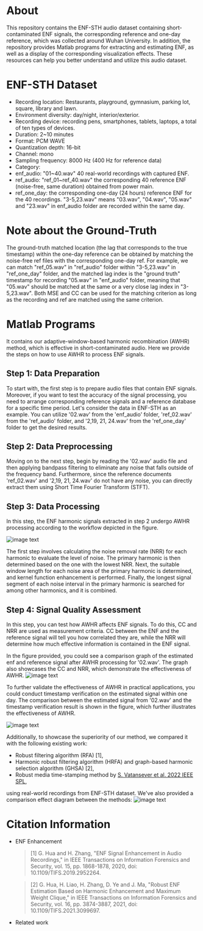 # About
This repository contains the ENF-STH audio dataset containing short-contaminated ENF signals, the corresponding reference and one-day reference, which was collected around Wuhan University. In addition, the repository provides  Matlab programs for extracting and estimating ENF, as well as a display of the corresponding visualization effects. These resources can help you better understand and utilize this audio dataset.
# ENF-STH Dataset
* Recording location: Restaurants, playground, gymnasium, parking lot, square, library and lawn.
* Environment diversity: day/night, interior/exterior.
* Recording device: recording pens, smartphones, tablets, laptops, a total of ten types of devices.
* Duration: 2~10 minutes
* Format: PCM WAVE
* Quantization depth: 16-bit
* Channel: mono
* Sampling frequency: 8000 Hz (400 Hz for reference data)
* Category:
* enf_audio: "01~40.wav" 40 real-world recordings with captured ENF.
* ref_audio: "ref_01~ref_40.wav" the corresponding 40 reference ENF (noise-free, same duration) obtained from power main.
* ref_one_day: the corresponding one-day (24 hours) reference ENF for the 40 recordings. "3-5,23.wav" means "03.wav", "04.wav", "05.wav" and "23.wav" in enf_audio folder are recorded within the same day.
# Note about the Ground-Truth 
The ground-truth matched location (the lag that corresponds to the true timestamp) within the one-day reference can be obtained by matching the noise-free ref files with the corresponding one-day ref. For example, we can match "ref_05.wav" in "ref_audio" folder within "3-5,23.wav" in "ref_one_day" folder, and the matched lag index is the "ground truth" timestamp for recording "05.wav" in "enf_audio" folder, meaning that "05.wav" should be matched at the same or a very close lag index in "3-5,23.wav". Both MSE and CC can be used for the matching criterion as long as the recording and ref are matched using the same criterion.
# Matlab Programs
It contains our adaptive-window-based harmonic recombination (AWHR) method, which is effective in short-contaminated audio. Here we provide the steps on how to use AWHR to process ENF signals.

## Step 1: Data Preparation
To start with, the first step is to prepare audio files that contain ENF signals. Moreover, if you want to test the accuracy of the signal processing, you need to arrange corresponding reference signals and a reference database for a specific time period. Let's consider the data in ENF-STH as an example. You can utilize '02.wav' from the 'enf_audio' folder, 'ref_02.wav' from the 'ref_audio' folder, and '2,19, 21, 24.wav' from the 'ref_one_day' folder to get the desired results.
## Step 2: Data Preprocessing
Moving on to the next step, begin by reading the '02.wav' audio file and then applying bandpass filtering to eliminate any noise that falls outside of the frequency band. Furthermore, since the reference documents 'ref_02.wav' and '2,19, 21, 24.wav' do not have any noise, you can directly extract them using Short Time Fourier Transform (STFT).

## Step 3: Data Processing
In this step, the ENF harmonic signals extracted in step 2 undergo AWHR processing according to the workflow depicted in the figure.



![image text](https://github.com/cjxyyzs/ENF-STH-Dataset/blob/main/figures/flowchart.png "Workflow of AWHR")



The first step involves calculating the noise removal rate (NRR) for each harmonic to evaluate the level of noise. The primary harmonic is then determined based on the one with the lowest NRR. Next, the suitable window length for each noise area of the primary harmonic is determined, and kernel function enhancement is performed. Finally, the longest signal segment of each noise interval in the primary harmonic is searched for among other harmonics, and it is combined.

## Step 4: Signal Quality Assessment
In this step, you can test how AWHR affects ENF signals. To do this, CC and NRR are used as measurement criteria. CC between the ENF and the reference signal will tell you how correlated they are, while the NRR will determine how much effective information is contained in the ENF signal. 

In the figure provided, you could see a comparison graph of the estimated enf and reference signal after AWHR processing for '02.wav'. The graph also showcases the CC and NRR, which demonstrate the effectiveness of AWHR. 
![image text](https://github.com/cjxyyzs/ENF-STH-Dataset/blob/main/figures/github1.png "Comparison on AWHR")


To further validate the effectiveness of AWHR in practical applications, you could conduct timestamp verification on the estimated signal within one day. The comparison between the estimated signal from '02.wav' and the timestamp verification result is shown in the figure, which further illustrates the effectiveness of AWHR.

![image text](https://github.com/cjxyyzs/ENF-STH-Dataset/blob/main/figures/github2.png "Timestamp on AWHR")

Additionally, to showcase the superiority of our method, we compared it with the following existing work:
* Robust filtering algorithm (RFA) [1],
* Harmonic robust filtering algorithm (HRFA) and graph-based harmonic selection algorithm (GHSA) [2],
* Robust media time-stamping method by [S. Vatansever et al. 2022 IEEE SPL](https://ieeexplore.ieee.org/document/9882322/references#references),

using real-world recordings from ENF-STH dataset. We've also provided a comparison effect diagram between the methods:
![image text](https://github.com/cjxyyzs/ENF-STH-Dataset/blob/main/figures/code_comprison.png "Comparison between existing methods and AWHR on 6 audios from ENF-STH")

# Citation Information
* ENF Enhancement
  >\[1] G. Hua and H. Zhang, "ENF Signal Enhancement in Audio Recordings," in IEEE Transactions on Information Forensics and Security, vol. 15, pp. 1868-1878, 2020, doi: 10.1109/TIFS.2019.2952264.
  
  >\[2] G. Hua, H. Liao, H. Zhang, D. Ye and J. Ma, "Robust ENF Estimation Based on Harmonic Enhancement and Maximum Weight Clique," in IEEE Transactions on Information Forensics and Security, vol. 16, pp. 3874-3887, 2021, doi: 10.1109/TIFS.2021.3099697.
* Related work
  
  

  
